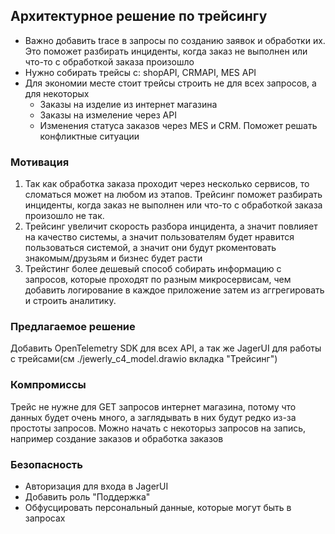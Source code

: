 ## Архитектурное решение по трейсингу

- Важно добавить trace в запросы по созданию заявок и обработки их. Это поможет разбирать инциденты, когда заказ не выполнен или что-то с обработкой заказа произошло
- Нужно собирать трейсы с: shopAPI, CRMAPI, MES API
- Для экономии месте стоит трейсы строить не для всех запросов, а для некоторых
	- Заказы на изделие из интернет магазина
	- Заказы на измеление через API
	- Изменения статуса заказов через MES и CRM. Поможет решать конфликтные ситуации

 ### Мотивация
 1. Так как обработка заказа проходит через несколько сервисов, то сломаться может на любом из этапов. Трейсинг поможет разбирать инциденты, когда заказ не выполнен или что-то с обработкой заказа произошло не так.
 2. Трейсинг увеличит скорость разбора инцидента, а значит повлияет на качество системы, а значит пользователям будет нравится пользоваться системой, а значит они будут ркоментовать знакомым/друзьям и бизнес будет расти
 3. Трейстинг более дешевый способ собирать информацию с запросов, которые проходят по разным микросервисам, чем добавить логирование в каждое приложение затем из аггрегировать и строить аналитику. 


 ### Предлагаемое решение
 Добавить OpenTelemetry SDK для всех API, а так же JagerUI для работы с трейсами(см  ./jewerly_c4_model.drawio вкладка "Трейсинг")
 
 ### Компромиссы
 Трейс не нужне для GET запросов интернет магазина, потому что данных будет очень много, а заглядывать в них будут редко из-за простоты запросов. Можно начать с некоторыз запросов на запись, например создание заказов и обработка заказов

 ### Безопасность
 - Авторизация для входа в JagerUI
 - Добавить роль "Поддержка"
 - Обфусцировать персональный данные, которые могут быть в запросах